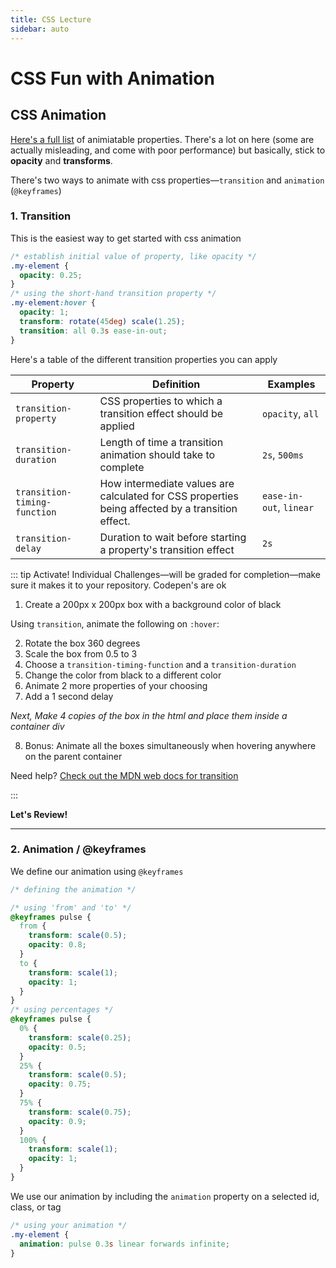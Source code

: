 ```yaml
---
title: CSS Lecture
sidebar: auto
---
```


# CSS Fun with Animation

## CSS Animation

[Here's a full list](https://developer.mozilla.org/en-US/docs/Web/CSS/CSS_animated_properties) of animiatable properties. There's a lot on here (some are actually misleading, and come with poor performance) but basically, stick to <b>opacity</b> and <b>transforms</b>.

There's two ways to animate with css properties—`transition` and `animation` (`@keyframes`)

### 1. Transition

This is the easiest way to get started with css animation

```css
/* establish initial value of property, like opacity */
.my-element {
  opacity: 0.25;
}
/* using the short-hand transition property */
.my-element:hover {
  opacity: 1;
  transform: rotate(45deg) scale(1.25);
  transition: all 0.3s ease-in-out;
}
```

Here's a table of the different transition properties you can apply

| Property                     | Definition                                                                                       | Examples                |
| ---------------------------- | ------------------------------------------------------------------------------------------------ | ----------------------- |
| `transition-property`        | CSS properties to which a transition effect should be applied                                    | `opacity`, `all`        |
| `transition-duration`        | Length of time a transition animation should take to complete                                    | `2s`, `500ms`           |
| `transition-timing-function` | How intermediate values are calculated for CSS properties being affected by a transition effect. | `ease-in-out`, `linear` |
| `transition-delay`           | Duration to wait before starting a property's transition effect                                  | `2s`                    |

::: tip Activate!
Individual Challenges—will be graded for completion—make sure it makes it to your repository. Codepen's are ok

1. Create a 200px x 200px box with a background color of black

Using `transition`, animate the following on `:hover`:

2. Rotate the box 360 degrees
3. Scale the box from 0.5 to 3
4. Choose a `transition-timing-function` and a `transition-duration`
5. Change the color from black to a different color
6. Animate 2 more properties of your choosing
7. Add a 1 second delay

<i>Next, Make 4 copies of the box in the html and place them inside a container div</i>

8. Bonus: Animate all the boxes simultaneously when hovering anywhere on the parent container

Need help? [Check out the MDN web docs for transition](https://developer.mozilla.org/en-US/docs/Web/CSS/transition)

:::

<b>Let's Review!</b>

---

### 2. Animation / @keyframes

We define our animation using `@keyframes`

```css
/* defining the animation */

/* using 'from' and 'to' */
@keyframes pulse {
  from {
    transform: scale(0.5);
    opacity: 0.8;
  }
  to {
    transform: scale(1);
    opacity: 1;
  }
}
/* using percentages */
@keyframes pulse {
  0% {
    transform: scale(0.25);
    opacity: 0.5;
  }
  25% {
    transform: scale(0.5);
    opacity: 0.75;
  }
  75% {
    transform: scale(0.75);
    opacity: 0.9;
  }
  100% {
    transform: scale(1);
    opacity: 1;
  }
}
```

We use our animation by including the `animation` property on a selected id, class, or tag

```css
/* using your animation */
.my-element {
  animation: pulse 0.3s linear forwards infinite;
}
```

<!-- https://www.sitepoint.com/how-to-get-started-with-css-animation/ -->

<!-- https://developer.mozilla.org/en-US/docs/Web/CSS/animation -->
